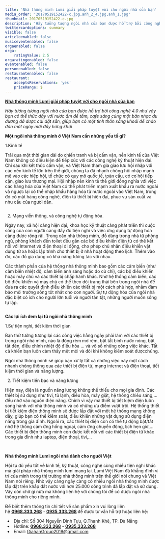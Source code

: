 ```yaml
---
title: 'Nhà thông minh Lumi giải pháp tuyệt vời cho ngôi nhà của bạn'
media_order: '20170519152422-c.jpg,anh_2_4.jpg,anh_1.jpg'
thumbnail: 20170519152422-c.jpg
description: 'Hãy tưởng tượng ngôi nhà của bạn được hỗ trợ bởi công nghệ 4.0 như vậy bạn có thể thức dậy với nước ấm để tắm, cafe sáng cùng một bản nhạc du dương đã được cài đặt sẵn, giúp bạn có một tinh thần sảng khoái để chào đón một ngày mới đầy hứng khởi'
twittercardoptions: summary
visible: false
articleenabled: false
musiceventenabled: false
orgaenabled: false
orga:
    ratingValue: 2.5
orgaratingenabled: false
eventenabled: false
personenabled: false
restaurantenabled: false
restaurant:
    acceptsReservations: 'yes'
    priceRange: $
---
```


<p><strong><a href="https://giahangroup.vn/#">Nh&agrave; th&ocirc;ng minh Lumi giải ph&aacute;p tuyệt vời cho ng&ocirc;i nh&agrave; của bạn</a></strong></p>
<p><em>H&atilde;y tưởng tượng ng&ocirc;i nh&agrave; của bạn được hỗ trợ bởi c&ocirc;ng nghệ 4.0 như vậy bạn c&oacute; thể thức dậy với nước ấm để tắm, cafe s&aacute;ng c&ugrave;ng một bản nhạc du dương đ&atilde; được c&agrave;i đặt sẵn, gi&uacute;p bạn c&oacute; một tinh thần sảng kho&aacute;i để ch&agrave;o đ&oacute;n một ng&agrave;y mới đầy hứng khởi</em></p>
<p><strong>Một ng&ocirc;i nh&agrave; th&ocirc;ng minh ở Việt Nam cần những yếu tố g&igrave;?</strong></p>
<p>1.Kinh tế</p>
<p>Trải qua một thời gian d&agrave;i do chiến tranh v&agrave; bị cấm vận, nền kinh tế của Việt Nam kh&ocirc;ng c&oacute; điều kiện để tiếp x&uacute;c với c&aacute;c c&ocirc;ng nghệ kỹ thuật hiện đại. Chỉ sau khi kết th&uacute;c cấm vận, v&agrave; Việt Nam tham gia giao lưu hội nhập với c&aacute;c nền kinh tế lớn tr&ecirc;n thế giới, ch&uacute;ng ta đ&atilde; nhanh ch&oacute;ng hội nhập mạnh mẽ v&agrave;o c&aacute;c hiệp hội, tổ chức c&oacute; quy m&ocirc; quốc tế, to&agrave;n cầu, c&oacute; cơ hội tiếp cận, giao lưu thương mại. Hội nhập nền kinh tế thế giới đồng nghĩa với việc c&aacute;c h&agrave;ng h&oacute;a của Việt Nam c&oacute; thể ph&aacute;t triển mạnh xuất khẩu ra nước ngo&agrave;i v&agrave; ngược lại c&oacute; thể nhập khẩu h&agrave;ng h&oacute;a từ nước ngo&agrave;i v&agrave;o Việt Nam, trong đ&oacute; c&oacute; mặt h&agrave;ng c&ocirc;ng nghệ, điện tử thiết bị hiện đại, phục vụ sản xuất v&agrave; nhu cầu của người d&acirc;n.</p>
<p><img src="/newv1/tu-van-giai-phap/nha-thong-minh-lumi-giai-phap-tuyet-voi-cho-ngoi-nha-cua-ban/anh_1.jpg" alt="" /></p>
<ol start="2">
<li>Mạng viễn th&ocirc;ng, v&agrave; c&ocirc;ng nghệ tự động h&oacute;a.</li>
</ol>
<p>Ng&agrave;y nay, x&atilde; hội c&agrave;ng hiện đại, khoa học kỹ thuật c&agrave;ng ph&aacute;t triển th&igrave; cuộc sống của con người c&agrave;ng đầy đủ tiện nghi v&agrave; việc ứng dụng tự động h&oacute;a c&agrave;ng được rộng r&atilde;i. Trong căn nh&agrave; th&ocirc;ng minh, đồ d&ugrave;ng trong nh&agrave; từ ph&ograve;ng ngủ, ph&ograve;ng kh&aacute;ch đến toilet đều gắn c&aacute;c bộ điều khiển điện tử c&oacute; thể kết nối với Internet v&agrave; điện thoại di động, cho ph&eacute;p chủ nh&acirc;n điều khiển vật dụng từ xa hoặc lập tr&igrave;nh cho thiết bị ở nh&agrave; hoạt động theo lịch. Th&ecirc;m v&agrave;o đ&oacute;, c&aacute;c đồ gia dụng c&oacute; khả năng tương t&aacute;c với nhau.</p>
<p>C&aacute;c th&agrave;nh phần của hệ thống nh&agrave; th&ocirc;ng minh bao gồm c&aacute;c cảm biến (như cảm biến nhiệt độ, cảm biến &aacute;nh s&aacute;ng hoặc do cử chỉ), c&aacute;c bộ điều khiển hoặc m&aacute;y chủ v&agrave; c&aacute;c thiết bị chấp h&agrave;nh kh&aacute;c. Nhờ hệ thống cảm biến, c&aacute;c bộ điều khiển v&agrave; m&aacute;y chủ c&oacute; thể theo d&otilde;i trạng th&aacute;i b&ecirc;n trong ng&ocirc;i nh&agrave; để đưa ra c&aacute;c quyết định điều khiển c&aacute;c thiết bị một c&aacute;ch ph&ugrave; hợp, nhằm đảm bảo m&ocirc;i trường sống tốt nhất cho con người. Sự tự động h&oacute;a của ng&ocirc;i nh&agrave; đặc biệt c&oacute; &iacute;ch cho người lớn tuổi v&agrave; người t&agrave;n tật, những người muốn sống tự lập.</p>
<p><img src="/newv1/tu-van-giai-phap/nha-thong-minh-lumi-giai-phap-tuyet-voi-cho-ngoi-nha-cua-ban/anh_2_4.jpg" alt="" /></p>
<p><strong>C&aacute;c lợi &iacute;ch đem lại từ ng&ocirc;i nh&agrave; th&ocirc;ng minh</strong></p>
<p>1.Sự tiện nghi, tiết kiệm thời gian</p>
<p>Bạn thử tưởng tượng lại c&aacute;c c&ocirc;ng việc hằng ng&agrave;y phải l&agrave;m với c&aacute;c thiết bị trong ng&ocirc;i nh&agrave; m&igrave;nh, n&agrave;o l&agrave; đ&oacute;ng r&egrave;m mở r&egrave;m, bật tắt b&igrave;nh nước n&oacute;ng, bật tắt đ&egrave;n, điều chỉnh nhiệt độ điều h&ograve;a &hellip; v&agrave; v&ocirc; số những c&ocirc;ng việc kh&aacute;c. Tất cả khiến bạn lu&ocirc;n cảm thấy mệt mỏi v&agrave; đ&ocirc;i khi kh&ocirc;ng kiểm so&aacute;t đượcch&uacute;ng.</p>
<p>Ng&ocirc;i nh&agrave; th&ocirc;ng minh sẽ gi&uacute;p bạn xử l&yacute; tất cả những việc n&agrave;y một c&aacute;ch nhanh ch&oacute;ng th&ocirc;ng qua c&aacute;c thiết bị điện tử, mạng internet v&agrave; điện thoại, tiết kiệm thời gian v&agrave; năng lượng.</p>
<ol start="2">
<li>Tiết kiệm tiền bạc v&agrave; năng lượng</li>
</ol>
<p>Hiện nay, điện l&agrave; nguồn năng lượng kh&ocirc;ng thể thiếu cho mọi gia đ&igrave;nh. C&aacute;c thiết bị sử dụng như tivi, tủ lạnh, điều h&ograve;a, m&aacute;y giặt, hệ thống chiếu s&aacute;ng,&hellip; đều nhờ v&agrave;o nguồn điện năng. Ch&iacute;nh v&igrave; vậy m&agrave; thiết bị tiết kiệm điện lu&ocirc;n song h&agrave;nh với nh&agrave; th&ocirc;ng minh v&agrave; c&oacute; những ưu điểm vượt trội. Hệ thống thiết bị tiết kiệm điện th&ocirc;ng minh sẽ được lắp đặt với một hệ thống mạng kh&ocirc;ng d&acirc;y, gi&uacute;p bạn c&oacute; thể kiểm so&aacute;t, điều khiển những vật dụng sử dụng điện năng trong gia đ&igrave;nh. Ngo&agrave;i ra, c&aacute;c thiết bị điện c&ograve;n c&oacute; thể tự động bật/tắt nhờ hệ thống cảm ứng hồng ngoại, cảm ứng chuyển động, lịch hẹn giờ,&hellip; C&aacute;c thiết bị điện th&ocirc;ng minh c&ograve;n được kết nối với c&aacute;c thiết bị điện tử kh&aacute;c trong gia đ&igrave;nh như laptop, điện thoại, tivi,&hellip;</p>
<p>&nbsp;</p>
<p><strong>Nh&agrave; th&ocirc;ng minh Lumi ng&ocirc;i nh&agrave; d&agrave;nh cho người Việt</strong></p>
<p>Hội tụ đủ yếu tốt về kinh tế, kỹ thuật, c&ocirc;ng nghệ c&ugrave;ng nhiều tiện nghi kh&aacute;c m&agrave; giải ph&aacute;p nh&agrave; th&ocirc;ng minh lumi mang lại. Lumi Việt Nam đ&atilde; khẳng định vị tr&iacute; của m&igrave;nh trong thị trường nh&agrave; th&ocirc;ng minh tr&ecirc;n thế giới n&oacute;i chung v&agrave; Việt Nam n&oacute;i ri&ecirc;ng. Nhờ vậy c&agrave;ng ng&agrave;y c&agrave;ng c&oacute; nhiều ng&ocirc;i nh&agrave; th&ocirc;ng minh được lắp đặt tr&ecirc;n khắp đất nước với hơn 25.000 c&ocirc;ng tr&igrave;nh đ&atilde; lắp đặt v&agrave; sử dụng. Vậy c&ograve;n chờ g&igrave; nữa m&agrave; kh&ocirc;ng li&ecirc;n hệ với ch&uacute;ng t&ocirc;i để c&oacute; được ng&ocirc;i nh&agrave; th&ocirc;ng minh cho ri&ecirc;ng m&igrave;nh.</p>
<p class="mo-ta">Để biết th&ecirc;m th&ocirc;ng tin chi tiết về sản phẩm xin vui l&ograve;ng li&ecirc;n hệ&nbsp;<strong><a href="tel:0968333268">0968.333.268</a></strong>&nbsp;-&nbsp;<strong><a href="tel:0935333268">0935.333.268</a>&nbsp;</strong>để đươc tư vấn hỗ trợ hoặc li&ecirc;n hệ:</p>
<div class="foo-content foo-contact demo">
<ul class="list-menu">
<li>&nbsp;Địa chỉ:&nbsp;<span class="foo-detail foo-address">Số 304 Nguyễn Đ&igrave;nh Tựu, Q.Thanh Kh&ecirc;, TP. Đ&agrave; Nẵng</span></li>
<li>&nbsp;Hotline:&nbsp;<span class="foo-detail"><strong><a href="tel:0968333268">0968.333.268</a></strong>&nbsp;-&nbsp;<strong><a href="tel:0935333268">0935.333.268</a></strong></span></li>
<li>&nbsp;Email:&nbsp;<span class="foo-detail"><a href="mailto:GiahanGroup2018@gmail.com">GiahanGroup2018@gmail.com</a></span></li>
</ul>
</div>